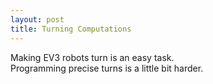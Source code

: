 ```yaml
---
layout: post
title: Turning Computations
---
```


Making EV3 robots turn is an easy task.   
Programming precise turns is a little bit harder.
 